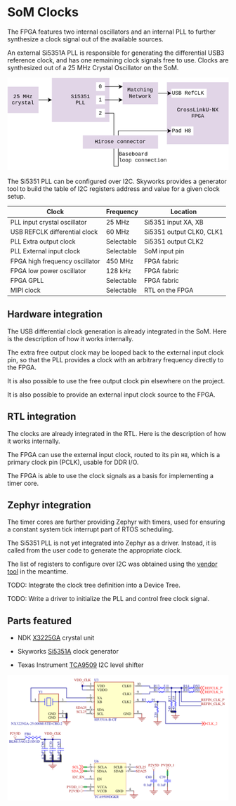 # SoM Clocks

The FPGA features two internal oscillators and an internal PLL to further
synthesize a clock signal out of the available sources.

An external Si5351A PLL is responsible for generating the differential USB3
reference clock, and has one remaining clock signals free to use.
Clocks are synthesized out of a 25 MHz Crystal Oscillator on the SoM.

![](images/som_clock_tree.drawio.png)

The Si5351 PLL can be configured over I2C.
Skyworks provides a generator tool to build the table of I2C registers address
and value for a given clock setup.

| Clock                          | Frequency  | Location                 |
|--------------------------------|------------|--------------------------|
| PLL input crystal oscillator   | 25 MHz     | Si5351 input XA, XB      |
| USB REFCLK differential clock  | 60 MHz     | Si5351 output CLK0, CLK1 |
| PLL Extra output clock         | Selectable | Si5351 output CLK2       |
| PLL External input clock       | Selectable | SoM input pin            |
| FPGA high frequency oscillator | 450 MHz    | FPGA fabric              |
| FPGA low power oscillator      | 128 kHz    | FPGA fabric              |
| FPGA GPLL                      | Selectable | FPGA fabric              |
| MIPI clock                     | Selectable | RTL on the FPGA          |


## Hardware integration

The USB differential clock generation is already integrated in the SoM.
Here is the description of how it works internally.

The extra free output clock may be looped back to the external input clock pin,
so that the PLL provides a clock with an arbitrary frequency directly to the FPGA.

It is also possible to use the free output clock pin elsewhere on the project.

It is also possible to provide an external input clock source to the FPGA.


## RTL integration

The clocks are already integrated in the RTL.
Here is the description of how it works internally.

The FPGA can use the external input clock, routed to its pin `H8`, which is
a primary clock pin (PCLK), usable for DDR I/O.

The FPGA is able to use the clock signals as a basis for implementing a timer
core.


## Zephyr integration

The timer cores are further providing Zephyr with timers, used for ensuring
a constant system tick interrupt part of RTOS scheduling.

The Si5351 PLL is not yet integrated into Zephyr as a driver. Instead, it is
called from the user code to generate the appropriate clock.

The list of registers to configure over I2C was obtained using the
[vendor tool](https://www.skyworksinc.com/Application-Pages/Clockbuilder-Pro-Software)
in the meantime.

TODO: Integrate the clock tree definition into a Device Tree.

TODO: Write a driver to initialize the PLL and control free clock signal.


## Parts featured

- NDK
  [X3225GA](https://www.ndk.com/en/products/upload/lineup/pdf/NDKX03-00006_en.pdf)
  crystal unit

- Skyworks
  [Si5351A](https://www.skyworksinc.com/-/media/SkyWorks/SL/documents/public/data-sheets/Si5351-B.pdf)
  clock generator

- Texas Instrument
  [TCA9509](https://www.ti.com/lit/ds/symlink/tca9509.pdf)
  I2C level shifter

![](images/som_clocks_schematic.png)
